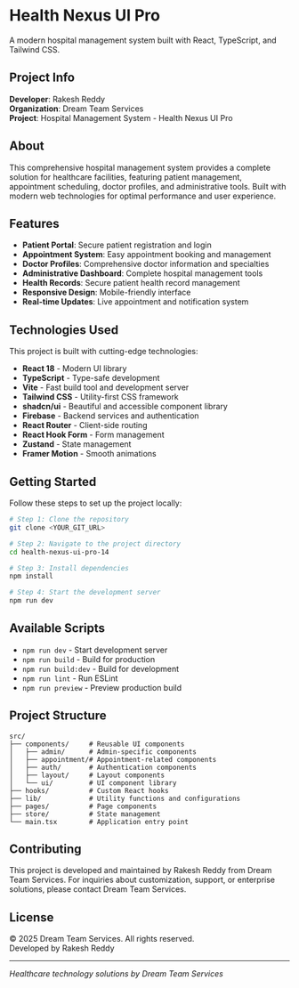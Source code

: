 # Health Nexus UI Pro

A modern hospital management system built with React, TypeScript, and Tailwind CSS.

## Project Info

**Developer**: Rakesh Reddy  
**Organization**: Dream Team Services  
**Project**: Hospital Management System - Health Nexus UI Pro  

## About

This comprehensive hospital management system provides a complete solution for healthcare facilities, featuring patient management, appointment scheduling, doctor profiles, and administrative tools. Built with modern web technologies for optimal performance and user experience.

## Features

- **Patient Portal**: Secure patient registration and login
- **Appointment System**: Easy appointment booking and management
- **Doctor Profiles**: Comprehensive doctor information and specialties
- **Administrative Dashboard**: Complete hospital management tools
- **Health Records**: Secure patient health record management
- **Responsive Design**: Mobile-friendly interface
- **Real-time Updates**: Live appointment and notification system

## Technologies Used

This project is built with cutting-edge technologies:

- **React 18** - Modern UI library
- **TypeScript** - Type-safe development
- **Vite** - Fast build tool and development server
- **Tailwind CSS** - Utility-first CSS framework
- **shadcn/ui** - Beautiful and accessible component library
- **Firebase** - Backend services and authentication
- **React Router** - Client-side routing
- **React Hook Form** - Form management
- **Zustand** - State management
- **Framer Motion** - Smooth animations

## Getting Started

Follow these steps to set up the project locally:

```sh
# Step 1: Clone the repository
git clone <YOUR_GIT_URL>

# Step 2: Navigate to the project directory
cd health-nexus-ui-pro-14

# Step 3: Install dependencies
npm install

# Step 4: Start the development server
npm run dev
```

## Available Scripts

- `npm run dev` - Start development server
- `npm run build` - Build for production
- `npm run build:dev` - Build for development
- `npm run lint` - Run ESLint
- `npm run preview` - Preview production build

## Project Structure

```
src/
├── components/     # Reusable UI components
│   ├── admin/      # Admin-specific components
│   ├── appointment/# Appointment-related components
│   ├── auth/       # Authentication components
│   ├── layout/     # Layout components
│   └── ui/         # UI component library
├── hooks/          # Custom React hooks
├── lib/            # Utility functions and configurations
├── pages/          # Page components
├── store/          # State management
└── main.tsx        # Application entry point
```

## Contributing

This project is developed and maintained by Rakesh Reddy from Dream Team Services. For inquiries about customization, support, or enterprise solutions, please contact Dream Team Services.

## License

© 2025 Dream Team Services. All rights reserved.  
Developed by Rakesh Reddy

---

*Healthcare technology solutions by Dream Team Services*
